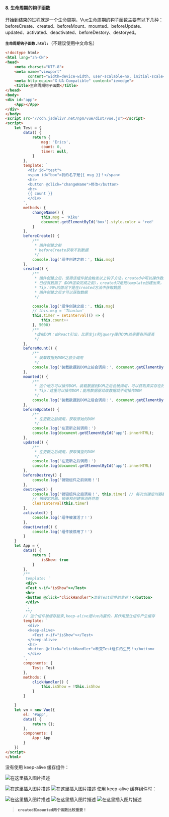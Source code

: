 #### 8. 生命周期的钩子函数

开始到结束的过程就是一个生命周期，Vue生命周期的钩子函数主要有以下几种：beforeCreate、created、beforeMount、mounted、beforeUpdate、updated、activated、deactivated、beforeDestory、destoryed。

**`生命周期钩子函数.html:`**（不建议使用中文命名）
```html
<!doctype html>
<html lang="zh-CN">
<head>
    <meta charset="UTF-8">
    <meta name="viewport"
          content="width=device-width, user-scalable=no, initial-scale=1.0, maximum-scale=1.0, minimum-scale=1.0">
    <meta http-equiv="X-UA-Compatible" content="ie=edge">
    <title>生命周期钩子函数</title>
</head>
<body>
<div id="app">
    <App></App>
</div>
</body>
<script src="//cdn.jsdelivr.net/npm/vue/dist/vue.js"></script>
<script>
    let Test = {
        data() {
            return {
                msg: 'Erics',
                count: 0,
                timer: null,
            }
        },
        template: `
          <div id="test">
          <span id="box">我的名字是{{ msg }}！</span>
          <hr>
          <button @click="changeName">修改</button>
          <hr>
          {{ count }}
          </div>
        `,
        methods: {
            changeName() {
                this.msg = 'Kiku'
                document.getElementById('box').style.color = 'red'
            }
        },
        beforeCreate() {
            /**
             * 组件创建之前
             * beforeCreate获取不到数据
             */
            console.log('组件创建之前：', this.msg)
        },
        created() {
            /**
             * 组件创建之后，使用该组件就会触发以上钩子方法，created中可以操作数据、可以发送AJAX，并且可以实现数据驱动视图
             * 已经有数据了（DOM渲染完成之前），created只是把template创建出来，但是还没有被渲染到app组件中,更没有渲染到Vue中
             * Tip：90%的情况下是在created方法中获取数据
             * 组件创建之后才可以获取数据
             */

            console.log('组件创建之后：', this.msg)
            // this.msg = 'Thanlon'
            this.timer = setInterval(() => {
                this.count++
            }, 5000)
            /**
             *虚拟DOM：由React引出，比原生js和jquery操作DOM效率要有所提高
             */
        },
        beforeMount() {
            /**
             * 装载数据到DOM之前会调用
             */
            console.log('装载数据到DOM之前会调用：', document.getElementById('app'))
        },
        mounted() {
            /**
             * 这个地方可以操作DOM，装载数据到DOM之后会被调用，可以获取真实存在的DOM元素（标签已经被渲染了）
             * Tip：这里可以操作DOM；能用数据驱动改数据就不用操作DOM
             */
            console.log('装载数据到DOM之后会调用：', document.getElementById('app'))
        },
        beforeUpdate() {
            /**
             * 在更新之前调用，获取原始的DOM
             */
            console.log('在更新之前调用：')
            console.log(document.getElementById('app').innerHTML);
        },
        updated() {
            /**
             * 在更新之后调用，获取嘴型的DOM
             */
            console.log('在更新之后调用：')
            console.log(document.getElementById('app').innerHTML)
        },
        beforeDestroy() {
            console.log('销毁组件之前调用！')
        },
        destroyed() {
            console.log('销毁组件之后调用！', this.timer) // 每次创建定时器数字是不一样的
            // 销毁定时器，销毁和创建很消耗性能
            clearInterval(this.timer)
        },
        activated() {
            console.log('组件被激活了！')
        },
        deactivated() {
            console.log('组件被停用了！')
        }
    }
    let App = {
        data() {
            return {
                isShow: true
            }
        },
        /**
         template: `
         <div>
         <Test v-if="isShow"></Test>
         <hr>
         <button @click="clickHandler">改变Test组件的生死！</button>
         </div>
         `,
         **/
        // 这个组件被缓存起来,keep-alive是Vue内置的，其作用是让组件产生缓存
        template: `
          <div>
          <keep-alive>
            <Test v-if="isShow"></Test>
          </keep-alive>
          <hr>
          <button @click="clickHandler">改变Test组件的生死！</button>
          </div>
        `,
        components: {
            Test: Test
        },
        methods: {
            clickHandler() {
                this.isShow = !this.isShow
            }
        }

    }
    let vm = new Vue({
        el: '#app',
        data() {
            return {};
        },
        components: {
            App: App
        }
    })
</script>
</html>
```
没有使用 keep-alive 缓存组件：

![在这里插入图片描述](https://img-blog.csdnimg.cn/20200820152255471.png?x-oss-process=image/watermark,type_ZmFuZ3poZW5naGVpdGk,shadow_10,text_aHR0cHM6Ly9ibG9nLmNzZG4ubmV0L1RoYW5sb24=,size_16,color_FFFFFF,t_70#pic_center)

![在这里插入图片描述](https://img-blog.csdnimg.cn/20200820152306385.png?x-oss-process=image/watermark,type_ZmFuZ3poZW5naGVpdGk,shadow_10,text_aHR0cHM6Ly9ibG9nLmNzZG4ubmV0L1RoYW5sb24=,size_16,color_FFFFFF,t_70#pic_center)
![在这里插入图片描述](https://img-blog.csdnimg.cn/20200820152314486.png?x-oss-process=image/watermark,type_ZmFuZ3poZW5naGVpdGk,shadow_10,text_aHR0cHM6Ly9ibG9nLmNzZG4ubmV0L1RoYW5sb24=,size_16,color_FFFFFF,t_70#pic_center)
使用 keep-alive 缓存组件时：

![在这里插入图片描述](https://img-blog.csdnimg.cn/20200820153130791.png?x-oss-process=image/watermark,type_ZmFuZ3poZW5naGVpdGk,shadow_10,text_aHR0cHM6Ly9ibG9nLmNzZG4ubmV0L1RoYW5sb24=,size_16,color_FFFFFF,t_70#pic_center)
![在这里插入图片描述](https://img-blog.csdnimg.cn/20200820153138954.png?x-oss-process=image/watermark,type_ZmFuZ3poZW5naGVpdGk,shadow_10,text_aHR0cHM6Ly9ibG9nLmNzZG4ubmV0L1RoYW5sb24=,size_16,color_FFFFFF,t_70#pic_center)
![在这里插入图片描述](https://img-blog.csdnimg.cn/20200820153148201.png?x-oss-process=image/watermark,type_ZmFuZ3poZW5naGVpdGk,shadow_10,text_aHR0cHM6Ly9ibG9nLmNzZG4ubmV0L1RoYW5sb24=,size_16,color_FFFFFF,t_70#pic_center)

>**`created和mounted两个函数比较重要！`**